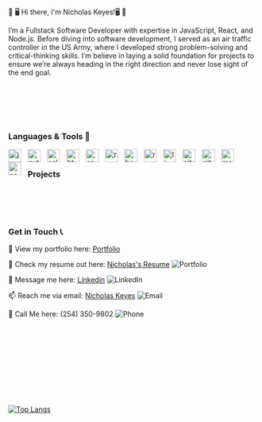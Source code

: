💾 🖥️ Hi there, I'm Nicholas Keyes!🖥️ 💾

I’m a Fullstack Software Developer with expertise in JavaScript, React, and Node.js. Before diving into software development, I served as an air traffic controller in the US Army, where I developed strong problem-solving and critical-thinking skills. I’m believe in laying a solid foundation for projects to ensure we’re always heading in the right direction and never lose sight of the end goal.

<br/>
<h1 style="width: 100%;"></h1>
<br/>
<h3>Languages & Tools 🧰</h3>

<img align="left" width="26px" style="padding-right: 10px;" alt="javascript icon" src="https://cdn.jsdelivr.net/gh/devicons/devicon@latest/icons/javascript/javascript-original.svg" >
<img align="left" width="26px" style="padding-right: 10px;" alt="python icon" src="https://cdn.jsdelivr.net/gh/devicons/devicon@latest/icons/python/python-plain.svg" />
<img align="left" width="26px" style="padding-right: 10px;" alt="sql icon" src="https://cdn.jsdelivr.net/gh/devicons/devicon@latest/icons/azuresqldatabase/azuresqldatabase-original.svg" />
<img align="left" width="26px" style="padding-right: 10px;" alt="html5 icon" src="https://cdn.jsdelivr.net/gh/devicons/devicon@latest/icons/html5/html5-plain.svg" />
<img align="left" width="26px" style="padding-right: 10px;" alt="css icon" src="https://cdn.jsdelivr.net/gh/devicons/devicon@latest/icons/css3/css3-original.svg" />
<img align="left" width="26px" style="padding-right: 10px;" alt="react icon" src="https://cdn.jsdelivr.net/gh/devicons/devicon@latest/icons/react/react-original.svg" />
<img align="left" width="26px" style="padding-right: 10px;" alt="bootstrap icon" src="https://cdn.jsdelivr.net/gh/devicons/devicon@latest/icons/bootstrap/bootstrap-original-wordmark.svg" />
<img align="left" width="26px" style="padding-right: 10px;" alt="reactbootstrap icon" src="https://cdn.jsdelivr.net/gh/devicons/devicon@latest/icons/reactbootstrap/reactbootstrap-original.svg" />
<img align="left" width="26px" style="padding-right: 10px;" alt="linux icon" src="https://cdn.jsdelivr.net/gh/devicons/devicon@latest/icons/linux/linux-original.svg" />
<img align="left" width="26px" style="padding-right: 10px;" alt="github icon" src="https://cdn.jsdelivr.net/gh/devicons/devicon@latest/icons/github/github-original-wordmark.svg" />
<img align="left" width="26px" style="padding-right: 10px;" alt="git icon" src="https://cdn.jsdelivr.net/gh/devicons/devicon@latest/icons/git/git-original.svg" />
<img align="left" width="26px" style="padding-right: 10px;" alt="mongodb icon" src="https://cdn.jsdelivr.net/gh/devicons/devicon@latest/icons/mongodb/mongodb-original-wordmark.svg" />
<img align="left" width="26px" style="padding-right: 10px;" alt="nodejs icon" src="https://cdn.jsdelivr.net/gh/devicons/devicon@latest/icons/nodejs/nodejs-original-wordmark.svg" />

<br/>

<h3>Projects</h3>
<h1 style="width: 100%;"></h1>
<br/>
<!-- [Thorah](https://thorah.onrender.com/)
[keyes&Asscoiates](https://keyesassociates.netlify.app/) -->

<h1 style="width: 100%;"></h1>
<h3>Get in Touch 📞</h3>

👀 View my portfolio here: [Portfolio](https://nicholaskeyesportfolio.netlify.app/)

📝 Check my resume out here: [Nicholas's Resume](https://docs.google.com/document/d/1UULFhl4nuR4RNcjxKJlXZs6ToZORQV5zt_r_Cs44GTs/pub) ![Portfolio](https://img.icons8.com/material-outlined/24/000000/portfolio.png)

💬 Message me here: [Linkedin](https://www.linkedin.com/in/thebelovednicholaskeyes/) ![LinkedIn](https://img.icons8.com/material-outlined/24/000000/linkedin.png)

📫 Reach me via email: [Nicholas Keyes](mailto:keyes.nicholas2017@gmail.com) ![Email](https://img.icons8.com/material-outlined/24/000000/email.png)

📲 Call Me here: (254) 350-9802 ![Phone](https://img.icons8.com/material-outlined/24/000000/phone.png)

<br/>
<h1 style="width: 100%;"></h1>
<br/>

<!--
### 🚀 What I'm Working On
I’m currently developing a [Project Name] that involves [brief description of the project].

### 🌱 Learning & Exploring
I’m learning more about [New Technology or Concept] and exploring [new area of interest].

### 👯 Collaboration & Opportunities
I’m looking to collaborate on projects related to [specific field or technology].

### 🤔 Seeking Help With
I’m seeking advice on [specific topic or challenge].

### 💬 Ask Me About
Feel free to ask me about [topic or technology].

### ⚡ Fun Fact
A fun fact about me is [interesting fact about yourself].
-->


<br/>
<h1 style="width: 100%;"></h1>
<br/>

[![Top Langs](https://github-readme-stats.vercel.app/api/top-langs/?username=kingkashka&layout=compact)](https://github.com/kingkashka/github-readme-stats)


